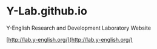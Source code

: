 # Y-Lab.github.io
Y-English Research and Development Laboratory Website

[http://lab.y-english.org/](http://lab.y-english.org/)